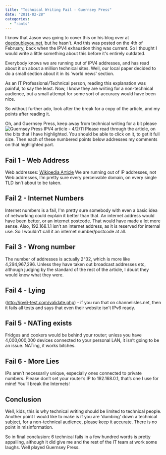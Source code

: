 ```yaml
---
title: "Technical Writing Fail - Guernsey Press"
date: "2011-02-28"
categories: 
  - "rants"
---
```


I know that Jason was going to cover this on his blog over at [deedoubleyou.net](http://deedoubleyou.net), but he hasn’t. And this was posted on the 4th of February, back when the IPV4 exhaustion thing was current. So I thought I would write a little something about this before it's entirely outdated.

Everybody knows we are running out of IPV4 addresses, and has read about it on about a million technical sites. Well, our local paper decided to do a small section about it in its 'world news' section.

As an IT Professional/Technical person, reading this explanation was painful, to say the least. Now, I know they are writing for a non-technical audience, but a small attempt for some sort of accuracy would have been nice.

So without further ado, look after the break for a copy of the article, and my points after reading it.

Oh, and Guernsey Press, keep away from technical writing for a bit please ![Guernsey Press IPV4 article - 4/2/11](/images/GPArticle.jpg) Please read through the article, on the bits that I have highlighted. You should be able to click on it, to get it full size. Then each of these numbered points below addresses my comments on that highlighted part.

## Fail 1 - Web Address

Web addresses: [Wikipedia Article](http://en.wikipedia.org/wiki/Web_address) We are running out of IP addresses, not Web addresses, I’m pretty sure every perceivable domain, on every single TLD isn’t about to be taken.

## Fail 2 - Internet Numbers

Internet numbers is a fail, I'm pretty sure somebody with even a basic idea of networking could explain it better than that. An internet address would have been better, or an internet postcode. That would have made a lot more sense. Also, 192.168.1.1 isn’t an internet address, as it is reserved for internal use. So I wouldn’t call it an internet number/postcode at all.

## Fail 3 - Wrong number

The number of addresses is actually 2^32, which is more like 4,294,967,296. Unless they have taken out broadcast addresses etc, although judging by the standard of the rest of the article, I doubt they would know what they were.

## Fail 4 - Lying

(<http://ipv6-test.com/validate.php>) - if you run that on channelisles.net, then it fails all tests and says that even their website isn’t IPv6 ready.

## Fail 5 - NATing exists

Fridges and cookers would be behind your router; unless you have 4,000,000,000 devices connected to your personal LAN, it isn’t going to be an issue. NATing, it works bitches.

## Fail 6 - More Lies

IPs aren’t necessarily unique, especially ones connected to private numbers. Please don’t set your router’s IP to 192.168.0.1, that’s one I use for mine! You’ll break the Internets!

## Conclusion

Well, kids, this is why technical writing should be limited to technical people. Another point I would like to make is if you are 'dumbing' down a technical subject, for a non-technical audience, please keep it accurate. There is no point in misinformation.

So in final conclusion: 6 technical fails in a few hundred words is pretty appalling, although it did give me and the rest of the IT team at work some laughs. Well played Guernsey Press.
